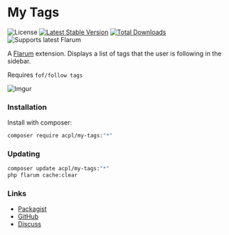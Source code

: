 # My Tags

![License](https://img.shields.io/badge/license-MIT-blue.svg) [![Latest Stable Version](https://img.shields.io/packagist/v/acpl/my-tags.svg)](https://packagist.org/packages/acpl/my-tags) [![Total Downloads](https://img.shields.io/packagist/dt/acpl/my-tags.svg)](https://packagist.org/packages/acpl/my-tags) ![Supports latest Flarum](https://flarum-badge-api.davwheat.dev/v1/compat-latest/acpl/my-tags)

A [Flarum](https://flarum.org) extension. Displays a list of tags that the user is following in the sidebar.

Requires `fof/follow tags`

![Imgur](https://i.imgur.com/YpjDEZd.gif)

### Installation

Install with composer:

```sh
composer require acpl/my-tags:"*"
```

### Updating

```sh
composer update acpl/my-tags:"*"
php flarum cache:clear
```

### Links

- [Packagist](https://packagist.org/packages/acpl/my-tags)
- [GitHub](https://github.com/android-com-pl/my-tags)
- [Discuss](https://discuss.flarum.org/d/28004-my-tags)
